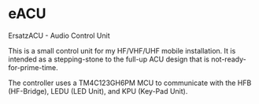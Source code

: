 # eACU
ErsatzACU - Audio Control Unit

This is a small control unit for my HF/VHF/UHF mobile installation.  It is intended as a stepping-stone to the full-up ACU design that is not-ready-for-prime-time.

The controller uses a TM4C123GH6PM MCU to communicate with the HFB (HF-Bridge), LEDU (LED Unit), and KPU (Key-Pad Unit).
